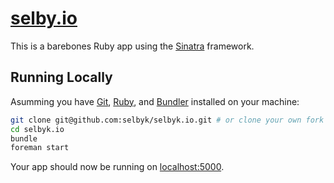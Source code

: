 # [selby.io](http://selby.io)

This is a barebones Ruby app using the [Sinatra](http://www.sinatrarb.com) framework.

## Running Locally

Asumming you have [Git](http://git-scm.com/), [Ruby](https://www.ruby-lang.org), and [Bundler](http://bundler.io) installed on your machine:

```sh
git clone git@github.com:selbyk/selbyk.io.git # or clone your own fork
cd selbyk.io
bundle
foreman start
```

Your app should now be running on [localhost:5000](http://localhost:5000/).
